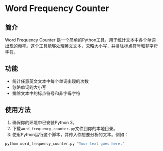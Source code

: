 # Word Frequency Counter

## 简介
Word Frequency Counter 是一个简单的Python工具，用于统计文本中各个单词出现的频率。这个工具能够处理英文文本，忽略大小写，并排除标点符号和非字母字符。

## 功能
- 统计任意英文文本中每个单词出现的次数
- 忽略单词的大小写
- 排除文本中的标点符号和非字母字符

## 使用方法
1. 确保你的环境中已安装Python 3。
2. 下载`word_frequency_counter.py`文件到你的本地目录。
3. 使用Python运行这个脚本，并传入你想要分析的文本。例如：

```bash
python word_frequency_counter.py "Your text goes here."
```
